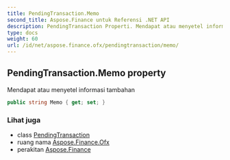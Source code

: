 ```yaml
---
title: PendingTransaction.Memo
second_title: Aspose.Finance untuk Referensi .NET API
description: PendingTransaction Properti. Mendapat atau menyetel informasi tambahan
type: docs
weight: 60
url: /id/net/aspose.finance.ofx/pendingtransaction/memo/
---
```

## PendingTransaction.Memo property

Mendapat atau menyetel informasi tambahan

```csharp
public string Memo { get; set; }
```

### Lihat juga

* class [PendingTransaction](../)
* ruang nama [Aspose.Finance.Ofx](../../pendingtransaction/)
* perakitan [Aspose.Finance](../../../)


